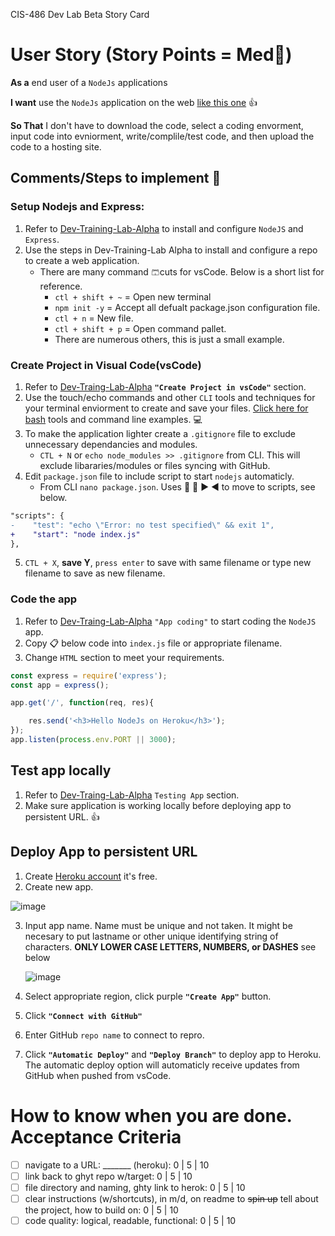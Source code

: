 CIS-486 Dev Lab Beta Story Card 

 # User Story (Story Points = Med👕)
**As a** end user of a `NodeJs` applications  

**I want** use the `NodeJs` application on the web [like this one](https://wiles-hello-heroku.herokuapp.com/) 👍

**So That** I don't have to download the code, select a coding envorment, input code into evniorment, write/complile/test code, and then upload the code to a hosting site.

## Comments/Steps to implement 🥇

### Setup Nodejs and Express:
1. Refer to [Dev-Training-Lab-Alpha](https://github.com/04banshee/Dev-Training-Lab-ALPHA) to install and configure `NodeJS` and `Express`.
1. Use the steps in Dev-Training-Lab Alpha to install and configure a repo to create a web application.        
    * There are many command 🩳cuts for vsCode.  Below is a short list for reference.
        * `ctl + shift + ~` = Open new terminal
        * `npm init -y` = Accept all defualt package.json configuration file.
        *  `ctl + n` = New file.
        *  `ctl + shift + p` = Open command pallet.
        *  There are numerous others, this is just a small example.
    

### Create Project in Visual Code(vsCode)
1. Refer to [Dev-Traing-Lab-Alpha](https://github.com/04banshee/Dev-Training-Lab-ALPHA) **`"Create Project in vsCode"`** section.  
2. Use the touch/echo commands and other `CLI` tools and techniques for your terminal enviorment to create and save your files. [Click here for bash](https://hbctraining.github.io/Intro-to-shell-flipped/lessons/extra_bash_tools.html) tools and command line examples. 💻
3.  To make the application lighter create a `.gitignore` file to exclude unnecessary dependancies and modules.
    * `CTL + N` or `echo node_modules >> .gitignore` from CLI.  This will exclude libararies/modules or files syncing with GitHub.
4.  Edit `package.json` file to include script to start `nodejs` automaticly.
    * From CLI `nano package.json`.  Uses 🔽 🔼 ▶️ ◀️ to move to scripts, see below.
 
 ```diff
"scripts": {
 -    "test": "echo \"Error: no test specified\" && exit 1",
 +    "start": "node index.js" 
 },
 ```
 5. `CTL + X`, **save Y**, `press enter` to save with same filename or type new filename to save as new filename.
          
### Code the app
1. Refer to [Dev-Traing-Lab-Alpha](https://github.com/04banshee/Dev-Training-Lab-ALPHA) `"App coding"` to start coding the `NodeJS` app.
1. Copy 📋 below code into `index.js` file or appropriate filename.
1. Change `HTML` section to meet your requirements.

```JavaScript
const express = require('express');
const app = express();

app.get('/', function(req, res){

    res.send('<h3>Hello NodeJs on Heroku</h3>');
});
app.listen(process.env.PORT || 3000);
```

## Test app locally
1. Refer to [Dev-Traing-Lab-Alpha](https://github.com/04banshee/Dev-Training-Lab-ALPHA) `Testing App` section.
1. Make sure application is working locally before deploying app to persistent URL. 👍

## Deploy App to persistent URL
1. Create [Heroku account](https://www.heroku.com/) it's free.
2. Create new app.
 
![image](https://user-images.githubusercontent.com/54637063/131909776-cd229c1b-7784-4e3f-8a4c-9b6faf951d4c.png)

3. Input app name.  Name must be unique and not taken.  It might be necesary to put lastname or other unique identifying string of characters.  **ONLY LOWER CASE LETTERS, NUMBERS, or DASHES**  see below

    ![image](https://user-images.githubusercontent.com/54637063/131909993-b767be12-6f47-464a-b355-06cd465a10a5.png)

4. Select appropriate region, click purple **`"Create App"`** button.
5. Click **`"Connect with GitHub"`**
6. Enter GitHub `repo name` to connect to repro.
7. Click **`"Automatic Deploy"`** and **`"Deploy Branch"`** to deploy app to Heroku.  The automatic deploy option will automaticly receive updates from GitHub when pushed from vsCode.

# How to know when you are done. Acceptance Criteria 
- [ ] navigate to a URL: _______ (heroku): 0 | 5 | 10
- [ ] link back to ghyt repo w/target: 0 | 5 | 10
- [ ] file directory and naming, ghty link to herok: 0 | 5 | 10 
- [ ] clear instructions (w/shortcuts), in m/d, on readme to <del>spin up</del> tell about the project, how to build on: 0 | 5 | 10 
- [ ] code quality: logical, readable, functional: 0 | 5 | 10 
